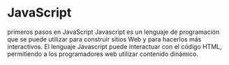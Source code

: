 # JavaScript
primeros pasos en JavaScript
Javascript es un lenguaje de programación que se puede utilizar para construir sitios Web y para hacerlos más interactivos.
El lenguaje Javascript puede interactuar con el código HTML, permitiendo a los programadores web utilizar contenido dinámico.
